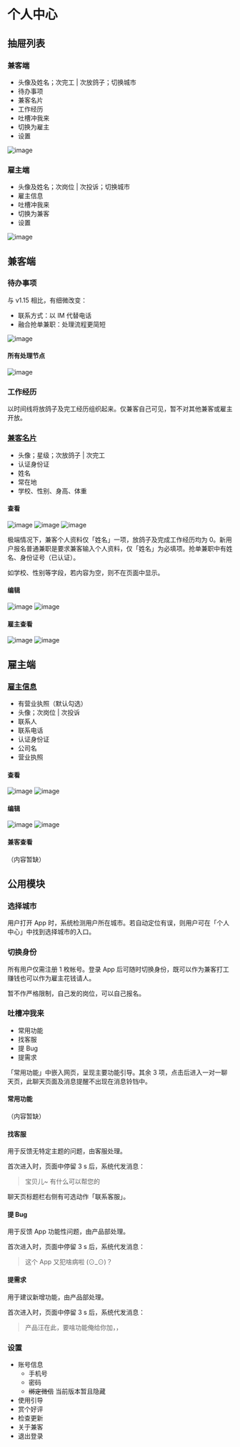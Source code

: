 # 个人中心
## 抽屉列表
### 兼客端
- 头像及姓名；次完工 | 次放鸽子；切换城市
- 待办事项
- 兼客名片
- 工作经历
- 吐槽冲我来
- 切换为雇主
- 设置

![image](img/drawer-c.png)

### 雇主端
- 头像及姓名；次岗位 | 次投诉；切换城市
- 雇主信息
- 吐槽冲我来
- 切换为兼客
- 设置

![image](img/drawer-b.png)
## 兼客端
### 待办事项
与 v1.15 相比，有细微改变：

- 联系方式：以 IM 代替电话
- 融合抢单兼职：处理流程更简短

![image](img/todo-list.png)

#### 所有处理节点
![image](img/fc-todo-list.png)

### 工作经历
以时间线将放鸽子及完工经历组织起来。仅兼客自己可见，暂不对其他兼客或雇主开放。

### [兼客名片](id:about-employee)
- 头像；星级；次放鸽子 | 次完工
- 认证身份证
- 姓名
- 常在地
- 学校、性别、身高、体重


#### 查看
![image](img/about-cc.png)
![image](img/about-cc2.png)
![image](img/about-cc3.png)

极端情况下，兼客个人资料仅「姓名」一项，放鸽子及完成工作经历均为 0。新用户报名普通兼职是要求兼客输入个人资料，仅「姓名」为必填项。抢单兼职中有姓名、身份证号（已认证）。

如学校、性别等字段，若内容为空，则不在页面中显示。
#### 编辑
![image](img/about-c-edit.png)
![image](img/about-c-edit2.png)

#### 雇主查看
![image](img/about-cb.png)
![image](img/about-cb2.png)

## 雇主端
### [雇主信息](id:about-employer)
- 有营业执照（默认勾选）
- 头像；次岗位 | 次投诉
- 联系人
- 联系电话
- 认证身份证
- 公司名
- 营业执照

#### 查看
![image](img/about-bb.png)
![image](img/about-bb2.png)

#### 编辑
![image](img/about-b-edit.png)
![image](img/about-b-edit2.png)

#### 兼客查看
（内容暂缺）

## 公用模块
### 选择城市
用户打开 App 时，系统检测用户所在城市。若自动定位有误，则用户可在「个人中心」中找到选择城市的入口。
### 切换身份
所有用户仅需注册 1 枚帐号。登录 App 后可随时切换身份，既可以作为兼客打工赚钱也可以作为雇主花钱请人。

暂不作严格限制，自己发的岗位，可以自己报名。
### 吐槽冲我来
- 常用功能
- 找客服
- 提 Bug
- 提需求

「常用功能」中嵌入网页，呈现主要功能引导。其余 3 项，点击后进入一对一聊天页，此聊天页面及消息提醒不出现在消息铃铛中。
#### 常用功能
（内容暂缺）
#### 找客服
用于反馈无特定主题的问题，由客服处理。

首次进入时，页面中停留 3 s 后，系统代发消息：

> 宝贝儿~ 有什么可以帮您的

聊天页标题栏右侧有可选动作「联系客服」。
#### 提 Bug
用于反馈 App 功能性问题，由产品部处理。

首次进入时，页面中停留 3 s 后，系统代发消息：

>这个 App 又犯啥病啦 (⊙_⊙)？

#### 提需求
用于建议新增功能，由产品部处理。

首次进入时，页面中停留 3 s 后，系统代发消息：

>产品汪在此，要啥功能俺给你加，，

### 设置
- 账号信息
    - 手机号
    - 密码
    - ~~绑定微信~~ 当前版本暂且隐藏
- 使用引导
- 赏个好评
- 检查更新
- 关于兼客
- 退出登录